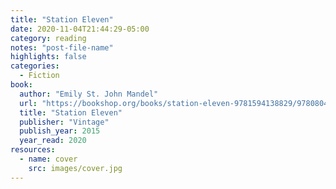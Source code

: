 ```yaml
---
title: "Station Eleven"
date: 2020-11-04T21:44:29-05:00
category: reading
notes: "post-file-name"
highlights: false
categories:
  - Fiction
book:
  author: "Emily St. John Mandel"
  url: "https://bookshop.org/books/station-eleven-9781594138829/9780804172448"
  title: "Station Eleven"
  publisher: "Vintage"
  publish_year: 2015
  year_read: 2020
resources:
  - name: cover
    src: images/cover.jpg
---
```


